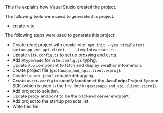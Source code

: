 This file explains how Visual Studio created the project.

The following tools were used to generate this project:
- create-vite

The following steps were used to generate this project:
- Create react project with create-vite: `npm init --yes vite@latest gastaoapp_and_api.client -- --template=react-ts`.
- Update `vite.config.ts` to set up proxying and certs.
- Add `@type/node` for `vite.config.js` typing.
- Update `App` component to fetch and display weather information.
- Create project file (`gastaoapp_and_api.client.esproj`).
- Create `launch.json` to enable debugging.
- Create `nuget.config` to specify location of the JavaScript Project System SDK (which is used in the first line in `gastaoapp_and_api.client.esproj`).
- Add project to solution.
- Update proxy endpoint to be the backend server endpoint.
- Add project to the startup projects list.
- Write this file.
